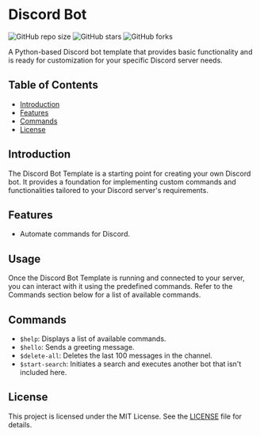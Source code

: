 # Discord Bot

![GitHub repo size](https://img.shields.io/github/repo-size/SeanLangre/py-stock-tracker)
![GitHub stars](https://img.shields.io/github/stars/SeanLangre/py-stock-tracker?style=social)
![GitHub forks](https://img.shields.io/github/forks/SeanLangre/py-stock-tracker?style=social)

A Python-based Discord bot template that provides basic functionality and is ready for customization for your specific Discord server needs.

## Table of Contents

- [Introduction](#introduction)
- [Features](#features)
- [Commands](#commands)
- [License](#license)

## Introduction

The Discord Bot Template is a starting point for creating your own Discord bot. It provides a foundation for implementing custom commands and functionalities tailored to your Discord server's requirements.

## Features

- Automate commands for Discord.

## Usage

Once the Discord Bot Template is running and connected to your server, you can interact with it using the predefined commands. Refer to the Commands section below for a list of available commands.

## Commands

- `$help`: Displays a list of available commands.
- `$hello`: Sends a greeting message.
- `$delete-all`: Deletes the last 100 messages in the channel.
- `$start-search`: Initiates a search and executes another bot that isn't included here.

## License

This project is licensed under the MIT License. See the [LICENSE](LICENSE) file for details.
